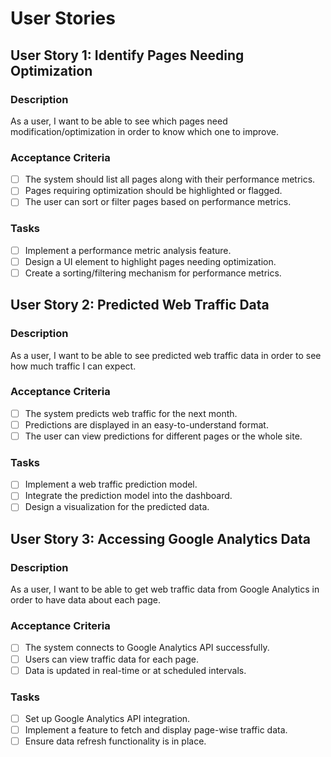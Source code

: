 # User Stories

## User Story 1: Identify Pages Needing Optimization

### Description
As a user, I want to be able to see which pages need modification/optimization in order to know which one to improve.

### Acceptance Criteria
- [ ] The system should list all pages along with their performance metrics.
- [ ] Pages requiring optimization should be highlighted or flagged.
- [ ] The user can sort or filter pages based on performance metrics.

### Tasks
- [ ] Implement a performance metric analysis feature.
- [ ] Design a UI element to highlight pages needing optimization.
- [ ] Create a sorting/filtering mechanism for performance metrics.

## User Story 2: Predicted Web Traffic Data

### Description
As a user, I want to be able to see predicted web traffic data in order to see how much traffic I can expect.

### Acceptance Criteria
- [ ] The system predicts web traffic for the next month.
- [ ] Predictions are displayed in an easy-to-understand format.
- [ ] The user can view predictions for different pages or the whole site.

### Tasks
- [ ] Implement a web traffic prediction model.
- [ ] Integrate the prediction model into the dashboard.
- [ ] Design a visualization for the predicted data.

## User Story 3: Accessing Google Analytics Data

### Description
As a user, I want to be able to get web traffic data from Google Analytics in order to have data about each page.

### Acceptance Criteria
- [ ] The system connects to Google Analytics API successfully.
- [ ] Users can view traffic data for each page.
- [ ] Data is updated in real-time or at scheduled intervals.

### Tasks
- [ ] Set up Google Analytics API integration.
- [ ] Implement a feature to fetch and display page-wise traffic data.
- [ ] Ensure data refresh functionality is in place.
